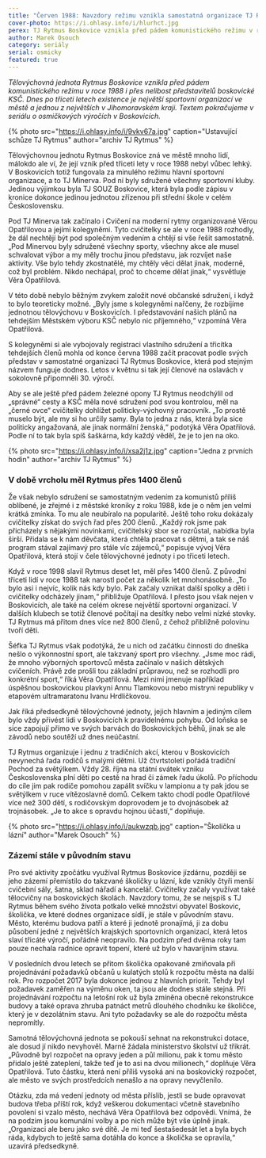 ```yaml
---
title: "Červen 1988: Navzdory režimu vznikla samostatná organizace TJ Rytmus Boskovice"
cover-photo: https://i.ohlasy.info/i/hlurhct.jpg
perex: TJ Rytmus Boskovice vznikla před pádem komunistického režimu v roce 1988 i přes nelibost boskovické KSČ.
author: Marek Osouch
category: seriály
serial: osmicky
featured: true
---
```


*Tělovýchovná jednota Rytmus Boskovice vznikla před pádem komunistického režimu v roce 1988 i přes nelibost představitelů boskovické KSČ. Dnes po třiceti letech existence je největší sportovní organizací  ve městě a jednou z největších v Jihomoravském kraji. Textem pokračujeme v seriálu o osmičkových výročích v Boskovicích.*

{% photo src="https://i.ohlasy.info/i/9vkv67a.jpg" caption="Ustavující schůze TJ Rytmus" author="archiv TJ Rytmus" %}

Tělovýchovnou jednotu Rytmus Boskovice zná ve městě mnoho lidí, málokdo ale ví, že její vznik před třiceti lety v roce 1988 nebyl vůbec lehký. V Boskovicích totiž fungovala za minulého režimu hlavní sportovní organizace, a to TJ Minerva. Pod ní byly sdružené všechny sportovní kluby. Jedinou výjimkou byla TJ SOUZ Boskovice, která byla podle zápisu v kronice dokonce jedinou jednotou zřízenou při střední škole v celém Československu.

Pod TJ Minerva tak začínalo i Cvičení na moderní rytmy organizované Věrou Opatřilovou a jejími kolegyněmi. Tyto cvičitelky se ale v roce 1988 rozhodly, že dál nechtějí být pod společným vedením a chtějí si vše řešit samostatně. „Pod Minervou byly sdružené všechny sporty, všechny akce ale musel schvalovat výbor a my měly trochu jinou představu, jak rozvíjet naše aktivity. Vše bylo tehdy zkostnatělé, my chtěly věci dělat jinak, moderně, což byl problém. Nikdo nechápal, proč to chceme dělat jinak,“ vysvětluje Věra Opatřilová.

V této době nebylo běžným zvykem založit nové občanské sdružení, i když to bylo teoreticky možné. „Byly jsme s kolegyněmi nařčeny, že rozbíjíme jednotnou tělovýchovu v Boskovicích. I představování našich plánů na tehdejším Městském výboru KSČ nebylo nic příjemného,“ vzpomíná Věra Opatřilová.

S kolegyněmi si ale vybojovaly registraci vlastního sdružení a třicítka tehdejších členů mohla od konce června 1988 začít pracovat podle svých představ v samostatné organizaci TJ Rytmus Boskovice, která pod stejným názvem funguje dodnes. Letos v květnu si tak její členové na oslavách v sokolovně připomněli 30. výročí.

Aby se ale ještě před pádem železné opony TJ Rytmus neodchýlil od „správné“ cesty a KSČ měla nové sdružení pod svou kontrolou, měl na „černé ovce“ cvičitelky dohlížet politicky-výchovný pracovník. „To prostě muselo být, ale my si ho určily samy. Byla to jedna z nás, která byla sice politicky angažovaná, ale jinak normální ženská,“ podotýká Věra Opatřilová. Podle ní to tak byla spíš šaškárna, kdy každý věděl, že je to jen na oko.

{% photo src="https://i.ohlasy.info/i/xsa2j1z.jpg" caption="Jedna z prvních hodin" author="archiv TJ Rytmus" %}

### V době vrcholu měl Rytmus přes 1400 členů

Že však nebylo sdružení se samostatným vedením za komunistů příliš oblíbené, je zřejmé i z městské kroniky z roku 1988, kde je o něm jen velmi krátká zmínka. To mu ale neubíralo na popularitě. Ještě toho roku dokázaly cvičitelky získat do svých řad přes 200 členů. „Každý rok jsme pak přicházely s nějakými novinkami, cvičitelský sbor se rozrůstal, nabídka byla širší. Přidala se k nám děvčata, která chtěla pracovat s dětmi, a tak se náš program stával zajímavý pro stále víc zájemců,“ popisuje vývoj Věra Opatřilová, která stojí v čele tělovýchovné jednoty i po třiceti letech.

Když v roce 1998 slavil Rytmus deset let, měl přes 1400 členů. Z původní třiceti lidí v roce 1988 tak narostl počet za několik let mnohonásobně. „To bylo asi i nejvíc, kolik nás kdy bylo. Pak začaly vznikat další spolky a děti i cvičitelky odcházely jinam,“ přibližuje Opatřilová. I přesto jsou však nejen v Boskovicích, ale také na celém okrese největší sportovní organizací. V dalších klubech se totiž členové počítají na desítky nebo velmi nízké stovky. TJ Rytmus má přitom dnes více než 800 členů, z čehož přibližně polovinu tvoří děti.

Šéfka TJ Rytmus však podotýká, že u nich od začátku činnosti do dneška nešlo o výkonnostní sport, ale takzvaný sport pro všechny. „Jsme moc rádi, že mnoho výborných sportovců města začínalo v našich dětských cvičeních. Právě zde prošli tou základní průpravou, než se rozhodli pro konkrétní sport,“ říká Věra Opatřilová. Mezi nimi jmenuje například úspěšnou boskovickou plavkyni Annu Tlamkovou nebo mistryni republiky v etapovém ultramaratonu Ivanu Hrdličkovou.

Jak říká předsedkyně tělovýchovné jednoty, jejich hlavním a jediným cílem bylo vždy přivést lidi v Boskovicích k pravidelnému pohybu. Od loňska se sice zapojují přímo ve svých barvách do Boskovických běhů, jinak se ale závodů nebo soutěží už dnes neúčastní.

TJ Rytmus organizuje i jednu z tradičních akcí, kterou v Boskovicích nevynechá řada rodičů s malými dětmi. Už čtvrtstoletí pořádá tradiční Pochod za světýlkem. Vždy 28. října na státní svátek vzniku Československa plní děti po cestě na hrad či zámek řadu úkolů. Po příchodu do cíle jim pak rodiče pomohou zapálit svíčku v lampionu a ty pak jdou se světýlkem v ruce vítězoslavně domů. Celkem takto chodí podle Opatřilové více než 300 dětí, s rodičovským doprovodem je to dvojnásobek až trojnásobek. „Je to akce s opravdu hojnou účastí,“ doplňuje.

{% photo src="https://i.ohlasy.info/i/aukwzqb.jpg" caption="Školička u lázní" author="Marek Osouch" %}

### Zázemí stále v původním stavu

Pro své aktivity zpočátku využíval Rytmus Boskovice jízdárnu, později se jeho zázemí přemístilo do takzvané školičky u lázní, kde vznikly čtyři menší cvičební sály, šatna, sklad nářadí a kancelář. Cvičitelky začaly využívat také tělocvičny na boskovických školách. 
Navzdory tomu, že se nejspíš s TJ Rytmus během svého života potkalo velké množství obyvatel Boskovic, školička, ve které dodnes organizace sídlí, je stále v původním stavu. Město, kterému budova patří a které ji jednotě pronajímá, ji za dobu působení jedné z největších krajských sportovních organizací, která letos slaví třicáté výročí, pořádně neopravilo. Na podzim před dvěma roky tam pouze nechala radnice opravit topení, které už bylo v havarijním stavu.

V posledních dvou letech se přitom školička opakovaně zmiňovala při projednávání požadavků občanů u kulatých stolů k rozpočtu města na další rok. Pro rozpočet 2017 byla dokonce jednou z hlavních priorit. Tehdy byl požadavek zaměřen na výměnu oken, ta jsou ale dodnes stále stejná. Při projednávání rozpočtu na letošní rok už byla zmíněna obecně rekonstrukce budovy a také oprava zhruba patnáct metrů dlouhého chodníku ke školičce, který je v dezolátním stavu. Ani tyto požadavky se ale do rozpočtu města nepromítly.

Samotná tělovýchovná jednota se pokouší sehnat na rekonstrukci dotace, ale dosud jí nikdo nevyhověl. Marně žádala ministerstvo školství už třikrát. „Původně byl rozpočet na opravy jeden a půl milionu, pak k tomu město přidalo ještě zateplení, takže teď je to asi na dvou milionech,“ doplňuje Věra Opatřilová. Tuto částku, která není příliš vysoká ani na boskovický rozpočet, ale město ve svých prostředcích nenašlo a na opravy nevyčlenilo.

Otázku, zda má vedení jednoty od města příslib, jestli se bude opravovat budova třeba příští rok, když veškerou dokumentaci včetně stavebního povolení si vzalo město, nechává Věra Opatřilová bez odpovědi. Vnímá, že na podzim jsou komunální volby a po nich může být vše úplně jinak. „Organizaci ale beru jako své dítě. Je mi teď šestašedesát let a byla bych ráda, kdybych to ještě sama dotáhla do konce a školička se opravila,“ uzavírá předsedkyně.
